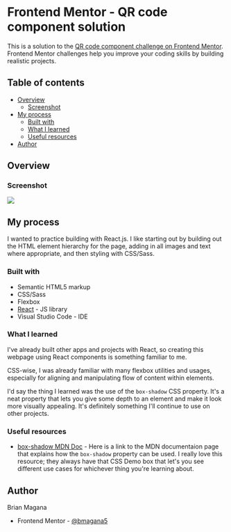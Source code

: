 # Frontend Mentor - QR code component solution

This is a solution to the [QR code component challenge on Frontend Mentor](https://www.frontendmentor.io/challenges/qr-code-component-iux_sIO_H). Frontend Mentor challenges help you improve your coding skills by building realistic projects. 

## Table of contents

- [Overview](#overview)
  - [Screenshot](#screenshot)
- [My process](#my-process)
  - [Built with](#built-with)
  - [What I learned](#what-i-learned)
  - [Useful resources](#useful-resources)
- [Author](#author)

## Overview



### Screenshot

![](./screenshot.png)

## My process

I wanted to practice building with React.js. I like starting out by building out the HTML 
element hierarchy for the page, adding in all images and text where appropriate, and then 
styling with CSS/Sass. 

### Built with

- Semantic HTML5 markup
- CSS/Sass
- Flexbox
- [React](https://reactjs.org/) - JS library
- Visual Studio Code - IDE

### What I learned

I've already built other apps and projects with React, so creating this webpage using React 
components is something familiar to me. 

CSS-wise, I was already familiar with many flexbox utilities and usages, especially for 
aligning and manipulating flow of content within elements. 

I'd say the thing I learned was the use of the <code>box-shadow</code> CSS property.
It's a neat property that lets you give some depth to an element and make it look more 
visually appealing. It's definitely something I'll continue to use on other projects.

### Useful resources

- [box-shadow MDN Doc](https://developer.mozilla.org/en-US/docs/Web/CSS/box-shadow) - Here is a link to the MDN documentaion page that explains how the <code>box-shadow</code> property can be used. I really love this resource; they always have that CSS Demo box that let's you see different use cases for whichever thing you're learning about.

## Author

Brian Magana
- Frontend Mentor - [@bmagana5](https://www.frontendmentor.io/profile/bmagana5)
